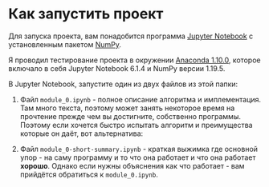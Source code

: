 
# Как запустить проект

Для запуска проекта, вам понадобится программа [Jupyter Notebook](https://jupyter.org/) с установленным пакетом [NumPy](https://pypi.org/project/numpy/).

Я проводил тестирование проекта в окружении [Anaconda 1.10.0](https://www.anaconda.com/products/individual), которое включало в себя Jupyter Notebook 6.1.4 и NumPy версии 1.19.5.

В Jupyter Notebook, запустите один из двух файлов из этой папки:

1. Файл `module_0.ipynb` - полное описание алгоритма и имплементация. Там много текста, поэтому может занять некоторое время на прочтение прежде чем вы достигните, собственно программы. Поэтому если хочется быстро испытать алгоритм и преимущества которые он даёт, вот альтернатива:

2. Файл `module_0-short-summary.ipynb` - краткая выжимка где основной упор - на саму программу и то что она работает и что она работает **хорошо**. Однако если нужны объяснения как что работает - вам прийдётся обратиться к `module_0.ipynb`.
